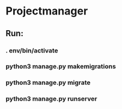 # Projectmanager
## Run:
### . env/bin/activate
### python3 manage.py makemigrations
### python3 manage.py migrate
### python3 manage.py runserver
